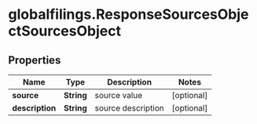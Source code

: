 # globalfilings.ResponseSourcesObjectSourcesObject

## Properties

Name | Type | Description | Notes
------------ | ------------- | ------------- | -------------
**source** | **String** | source value | [optional] 
**description** | **String** | source description | [optional] 


